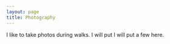 ```yaml
---
layout: page
title: Photography
---
```


I like to take photos during walks. I will put I will put a few here.
